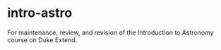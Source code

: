 # intro-astro
For maintenance, review, and revision of the Introduction to Astronomy course on Duke Extend.
